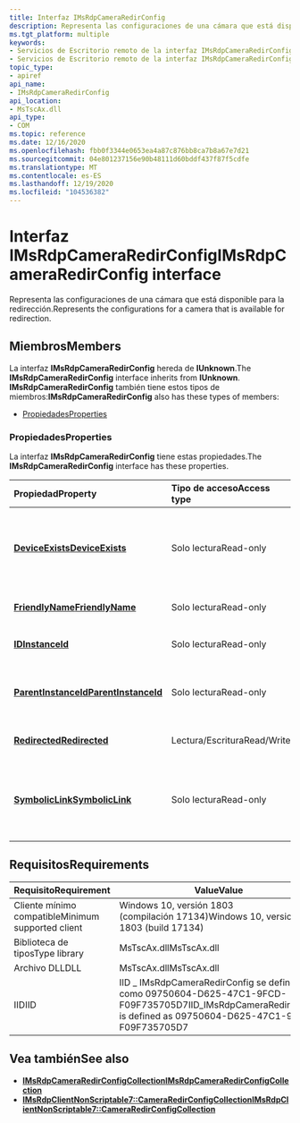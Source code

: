 ```yaml
---
title: Interfaz IMsRdpCameraRedirConfig
description: Representa las configuraciones de una cámara que está disponible para la redirección.
ms.tgt_platform: multiple
keywords:
- Servicios de Escritorio remoto de la interfaz IMsRdpCameraRedirConfig
- Servicios de Escritorio remoto de la interfaz IMsRdpCameraRedirConfig, descrito
topic_type:
- apiref
api_name:
- IMsRdpCameraRedirConfig
api_location:
- MsTscAx.dll
api_type:
- COM
ms.topic: reference
ms.date: 12/16/2020
ms.openlocfilehash: fbb0f3344e0653ea4a87c876bb8ca7b8a67e7d21
ms.sourcegitcommit: 04e801237156e90b48111d60bddf437f87f5cdfe
ms.translationtype: MT
ms.contentlocale: es-ES
ms.lasthandoff: 12/19/2020
ms.locfileid: "104536382"
---
```

# <a name="imsrdpcameraredirconfig-interface"></a><span data-ttu-id="9e668-105">Interfaz IMsRdpCameraRedirConfig</span><span class="sxs-lookup"><span data-stu-id="9e668-105">IMsRdpCameraRedirConfig interface</span></span>

<span data-ttu-id="9e668-106">Representa las configuraciones de una cámara que está disponible para la redirección.</span><span class="sxs-lookup"><span data-stu-id="9e668-106">Represents the configurations for a camera that is available for redirection.</span></span>

## <a name="members"></a><span data-ttu-id="9e668-107">Miembros</span><span class="sxs-lookup"><span data-stu-id="9e668-107">Members</span></span>

<span data-ttu-id="9e668-108">La interfaz **IMsRdpCameraRedirConfig** hereda de **IUnknown**.</span><span class="sxs-lookup"><span data-stu-id="9e668-108">The **IMsRdpCameraRedirConfig** interface inherits from **IUnknown**.</span></span> <span data-ttu-id="9e668-109">**IMsRdpCameraRedirConfig** también tiene estos tipos de miembros:</span><span class="sxs-lookup"><span data-stu-id="9e668-109">**IMsRdpCameraRedirConfig** also has these types of members:</span></span>

- [<span data-ttu-id="9e668-110">Propiedades</span><span class="sxs-lookup"><span data-stu-id="9e668-110">Properties</span></span>](#properties)

### <a name="properties"></a><span data-ttu-id="9e668-111">Propiedades</span><span class="sxs-lookup"><span data-stu-id="9e668-111">Properties</span></span>

<span data-ttu-id="9e668-112">La interfaz **IMsRdpCameraRedirConfig** tiene estas propiedades.</span><span class="sxs-lookup"><span data-stu-id="9e668-112">The **IMsRdpCameraRedirConfig** interface has these properties.</span></span>

| <span data-ttu-id="9e668-113">Propiedad</span><span class="sxs-lookup"><span data-stu-id="9e668-113">Property</span></span>         | <span data-ttu-id="9e668-114">Tipo de acceso</span><span class="sxs-lookup"><span data-stu-id="9e668-114">Access type</span></span>           | <span data-ttu-id="9e668-115">Descripción</span><span class="sxs-lookup"><span data-stu-id="9e668-115">Description</span></span>            |
|:-----------------|:----------------------|:-----------------------|
| [<span data-ttu-id="9e668-116">**DeviceExists**</span><span class="sxs-lookup"><span data-stu-id="9e668-116">**DeviceExists**</span></span>](imsrdpcameraredirconfig-deviceexists.md)      | <span data-ttu-id="9e668-117">Solo lectura</span><span class="sxs-lookup"><span data-stu-id="9e668-117">Read-only</span></span> | <span data-ttu-id="9e668-118">Especifica si el dispositivo de cámara existe actualmente (es decir, si la cámara está conectada).</span><span class="sxs-lookup"><span data-stu-id="9e668-118">Specifies whether or not the camera device currently exists (that is, the camera is connected).</span></span>   |
| [<span data-ttu-id="9e668-119">**FriendlyName**</span><span class="sxs-lookup"><span data-stu-id="9e668-119">**FriendlyName**</span></span>](imsrdpcameraredirconfig-friendlyname.md)                       | <span data-ttu-id="9e668-120">Solo lectura</span><span class="sxs-lookup"><span data-stu-id="9e668-120">Read-only</span></span> |    <span data-ttu-id="9e668-121">Obtiene el nombre descriptivo de la cámara.</span><span class="sxs-lookup"><span data-stu-id="9e668-121">Gets the camera’s friendly name.</span></span>    |
| [<span data-ttu-id="9e668-122">**ID**</span><span class="sxs-lookup"><span data-stu-id="9e668-122">**InstanceId**</span></span>](imsrdpcameraredirconfig-instanceid.md)      | <span data-ttu-id="9e668-123">Solo lectura</span><span class="sxs-lookup"><span data-stu-id="9e668-123">Read-only</span></span> |  <span data-ttu-id="9e668-124">Obtiene el identificador de instancia de la cámara.</span><span class="sxs-lookup"><span data-stu-id="9e668-124">Gets the instance ID of the camera.</span></span>  |
| [<span data-ttu-id="9e668-125">**ParentInstanceId**</span><span class="sxs-lookup"><span data-stu-id="9e668-125">**ParentInstanceId**</span></span>](imsrdpcameraredirconfig-parentinstanceid.md)                       | <span data-ttu-id="9e668-126">Solo lectura</span><span class="sxs-lookup"><span data-stu-id="9e668-126">Read-only</span></span> |    <span data-ttu-id="9e668-127">Obtiene el identificador de instancia del dispositivo primario de la cámara.</span><span class="sxs-lookup"><span data-stu-id="9e668-127">Gets the parent device instance ID of the camera.</span></span>   |
| [<span data-ttu-id="9e668-128">**Redirected**</span><span class="sxs-lookup"><span data-stu-id="9e668-128">**Redirected**</span></span>](imsrdpcameraredirconfig-redirected.md)      | <span data-ttu-id="9e668-129">Lectura/Escritura</span><span class="sxs-lookup"><span data-stu-id="9e668-129">Read/Write</span></span> |  <span data-ttu-id="9e668-130">Especifica si se redirige la cámara.</span><span class="sxs-lookup"><span data-stu-id="9e668-130">Specifies whether or not the camera is redirected.</span></span>  |
| [<span data-ttu-id="9e668-131">**SymbolicLink**</span><span class="sxs-lookup"><span data-stu-id="9e668-131">**SymbolicLink**</span></span>](imsrdpcameraredirconfig-symboliclink.md)                       | <span data-ttu-id="9e668-132">Solo lectura</span><span class="sxs-lookup"><span data-stu-id="9e668-132">Read-only</span></span> |   <span data-ttu-id="9e668-133">Obtiene el vínculo simbólico de la interfaz **KSCATEGORY_VIDEO_CAMERA** de la cámara.</span><span class="sxs-lookup"><span data-stu-id="9e668-133">Gets the symbolic link of the **KSCATEGORY_VIDEO_CAMERA** interface for the camera.</span></span>   |

## <a name="requirements"></a><span data-ttu-id="9e668-134">Requisitos</span><span class="sxs-lookup"><span data-stu-id="9e668-134">Requirements</span></span>

| <span data-ttu-id="9e668-135">Requisito</span><span class="sxs-lookup"><span data-stu-id="9e668-135">Requirement</span></span> | <span data-ttu-id="9e668-136">Value</span><span class="sxs-lookup"><span data-stu-id="9e668-136">Value</span></span> |
|-------------------------------------|---------------------------------------|
| <span data-ttu-id="9e668-137">Cliente mínimo compatible</span><span class="sxs-lookup"><span data-stu-id="9e668-137">Minimum supported client</span></span>| <span data-ttu-id="9e668-138">Windows 10, versión 1803 (compilación 17134)</span><span class="sxs-lookup"><span data-stu-id="9e668-138">Windows 10, version 1803 (build 17134)</span></span>      |
| <span data-ttu-id="9e668-139">Biblioteca de tipos</span><span class="sxs-lookup"><span data-stu-id="9e668-139">Type library</span></span>            | <span data-ttu-id="9e668-140">MsTscAx.dll</span><span class="sxs-lookup"><span data-stu-id="9e668-140">MsTscAx.dll</span></span>                        |
| <span data-ttu-id="9e668-141">Archivo DLL</span><span class="sxs-lookup"><span data-stu-id="9e668-141">DLL</span></span>                  | <span data-ttu-id="9e668-142">MsTscAx.dll</span><span class="sxs-lookup"><span data-stu-id="9e668-142">MsTscAx.dll</span></span>     |
| <span data-ttu-id="9e668-143">IID</span><span class="sxs-lookup"><span data-stu-id="9e668-143">IID</span></span>                      | <span data-ttu-id="9e668-144">IID \_ IMsRdpCameraRedirConfig se define como 09750604-D625-47C1-9FCD-F09F735705D7</span><span class="sxs-lookup"><span data-stu-id="9e668-144">IID\_IMsRdpCameraRedirConfig is defined as 09750604-D625-47C1-9FCD-F09F735705D7</span></span>            |

## <a name="see-also"></a><span data-ttu-id="9e668-145">Vea también</span><span class="sxs-lookup"><span data-stu-id="9e668-145">See also</span></span>

- [<span data-ttu-id="9e668-146">**IMsRdpCameraRedirConfigCollection**</span><span class="sxs-lookup"><span data-stu-id="9e668-146">**IMsRdpCameraRedirConfigCollection**</span></span>](imsrdpcameraredirconfigcollection.md)
- [<span data-ttu-id="9e668-147">**IMsRdpClientNonScriptable7::CameraRedirConfigCollection**</span><span class="sxs-lookup"><span data-stu-id="9e668-147">**IMsRdpClientNonScriptable7::CameraRedirConfigCollection**</span></span>](imsrdpclientnonscriptable7-cameraredirconfigcollection.md)